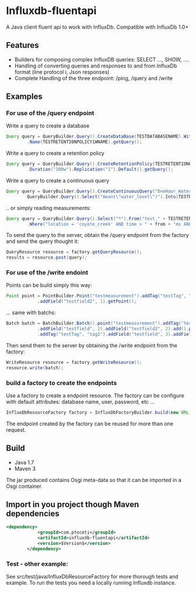 # Influxdb-fluentapi
A Java client fluent api to work with InfluxDb. Compatible with InfluxDb 1.0+

## Features

- Builders for composing complex InfluxDB queries: SELECT ..., SHOW, ....
- Handling of converting queries and responses to and from InfluxDb format (line protocol i, Json responses)
- Complete Handling of the three endpoint: /ping, /query and /write


## Examples

### For use of the /query endpoint
Write a query to create a database

```Java
Query query = QueryBuilder.Query().CreateDataBase(TESTDATABASENAME).With().Duration("1w").Replication("1")
		.Name(TESTRETENTIONPOLICY1WNAME).getQuery();
```

Write a query to create a retention policy

```Java
Query query = QueryBuilder.Query().CreateRetentionPolicy(TESTRETENTIONPOLICY100WNAME).On(TESTDATABASENAME)
		.Duration("100w").Replication("1").Default().getQuery();
```

Write a query to create a continuous query

```Java
Query query = QueryBuilder.Query().CreateContinuousQuery("OneHour_WaterLevel").On(TESTDATABASENAME).Begin(
		QueryBuilder.Query().Select("mean(\"water_level\")").Into(TESTRETENTIONPOLICY200WNAME + ".h2o_feet_200").From(TESTRETENTIONPOLICY100WNAME + ".h2o_feet").GroupBy("time(1h)").getQuery()).End().getQuery();
```


.. or simply reading measurements:

```Java
Query query = QueryBuilder.Query().Select("*").From("test." + TESTRETENTIONPOLICY100WNAME + ".h2o_feet")
		.Where("location = 'coyote_creek' AND time > " + from + "ms AND time < " + to + "ms").getQuery();
```

To send the query to the server, obtain the /query endpoint from the factory and send the query thought it:

```Java
QueryResource resource = factory.getQueryResource();
results = resource.post(query);
```

### For use of the /write endoint

Points can be build simply this way:

```Java
Point point = PointBuilder.Point("testmeasurement").addTag("testTag", "tag1").addField("testfield", 1)
		    .addField("testfield2", 1).getPoint();
```

... same with batchs:

```Java
Batch batch = BatchBuilder.Batch().point("testmeasurement").addTag("testTag", "tag1")
		    .addField("testfield", 2).addField("testfield2", 2).add().point("testmeasurement")
		    .addTag("testTag", "tag1").addField("testfield", 3).addField("testfield2", 3).add().getBatch();
```
    
Then send them to the server by obtaining the /write endpoint from the factory:

```Java
WriteResource resource = factory.getWriteResource();
resource.write(batch);
```

### build a factory to create the endpoints

Use a factory to create a endpoint resource. The factory can be configure with default attributes: database name, user, password, etc ...

```Java
InfluxDbResourceFactory factory = InfluxDbFactoryBuilder.build(new URL("http://127.0.0.1:8086")).dbName(TESTDATABASENAME).getFactory();
```

The endpoint created by the factory can be reused for more than one request.


## Build
* Java 1.7
* Maven 3

The jar produced contains Osgi meta-data so that it can be imported in a Osgi container.


## Import in you project though Maven dependencies
```XML
<dependency>
			<groupId>com.ptoceti</groupId>
			<artifactId>influxdb-fluentapi</artifactId>
			<version>$Version$</version>
		</dependency>
```

### Test - other example:

See src/test/java/InfluxDbResourceFactory for more thorough tests and example. To run the tests you need a locally running Influxdb instance.






